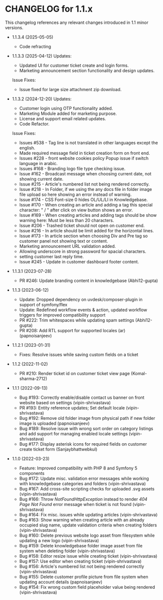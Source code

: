 CHANGELOG for 1.1.x
===================

This changelog references any relevant changes introduced in 1.1 minor versions.

* 1.1.3.4 (2025-05-05)
    * Code refracting

* 1.1.3.3 (2025-04-12)
    Updates:
    * Updated UI for customer ticket create and login forms.
    * Marketing announcement section functionality and design updates.

    Issue Fixes:
     * Issue fixed for large size attachment zip download.

* 1.1.3.2 (2024-12-20)
    Updates:
    * Customer login using OTP functionality added.
    * Marketing Module added for marketing purpose.
    * License and support email related updates.
    * Code Refactor.
    
    Issue Fixes:
    * Issues #538 - Tag line is not translated in other languages except the english.
    * Made required message field in ticket creation form on front end.
    * Issues #228 - front website cookies policy Popup issue if switch language in arabic.
    * Issues #168 - Branding logo file type checking issue.
    * Issue #162  - Broadcast message when choosing current date, not showing current date.
    * Issue #215  - Article's numbered list not being rendered correctly.
    * Issue #218  - In Folder, if we using the any docs file in folder image file upload so here showing an error instead of warning.
    * Issue #174 - CSS Font-size 0 hides OL/UL/LI in Knowledgebase.
    * Issue #170 - When creating an article and adding a tag this special character: " / " after click on view button shows an error.
    * Issue #169 - When creating articles and adding tags should be show warning here: Must be less than 20 characters.
    * Issue #206 - Trashed ticket should not open on customer end.
    * Issue #216 - In article should be limit added for the horizontal lines.
    * Issue #173 - In article section when choosing Div and Pre tag so customer panel not showing text or content.
    * Marketing announcement URL validation added.
    * Allowing underscore in strong password for spacial characters.
    * setting customer last reply time.
    * Issue #245 - Update in customer dashboard footer content.

* 1.1.3.1 (2023-07-28)
    * PR #246: Update branding content in knowledgebase (Abhi12-gupta)

* 1.1.3 (2023-06-12)
    * Update: Dropped dependency on uvdesk/composer-plugin in support of symfony/flex
    * Update: Redefined workflow events & action, updated workflow triggers for improved compatibility support
    * PR #222: Trim whitespaces while updating spam settings (Abhi12-gupta)
    * PR #208: Add RTL support for supported locales (ar) (papnoisanjeev)

* 1.1.2.1 (2023-01-31)
    * Fixes: Resolve issues while saving custom fields on a ticket

* 1.1.2 (2022-11-02)
    * PR #210: Render ticket id on customer ticket view page (Komal-sharma-2712)

* 1.1.1 (2022-09-13)
    * Bug #193: Correctly enable/disable contact us banner on front website based on settings (vipin-shrivastava)
    * PR #193: Entity reference updates; Set default locale (vipin-shrivastava)
    * Bug #192: Remove old folder image from physical path if new folder image is uploaded (papnoisanjeev)
    * Bug #189: Resolve issue with wrong sort order on category listings and add support for managing enabled locale settings (vipin-shrivastava)
    * Bug #177: Display asterisk icons for required fields on customer create ticket form (Sanjaybhattwebkul)

* 1.1.0 (2022-03-23)
    * Feature: Improved compatibility with PHP 8 and Symfony 5 components
    * Bug #172: Update misc. validation error messages while working with knowledgebase categories and folders (vipin-shrivastava)
    * Bug #167: Add cross-site scripting checks for uploaded .svg assets (vipin-shrivastava)
    * Bug #166: Throw *NotFoundHttpException* instead to render *404 Page Not Found* error message when ticket is not found (vipin-shrivastava)
    * Bug #164: Fix misc. issues while updating articles (vipin-shrivastava)
    * Bug #163: Show warning when creating article with an already occupied slug name, update validation criteria when creating folders (vipin-shrivastava)
    * Bug #160: Delete previous website logo asset from filesystem while updating a new logo (vipin-shrivastava)
    * Bug #159: Delete knowledgebase folder image asset from file system when deleting folder (vipin-shrivastava)
    * Bug #158: Editor resize issue while creating ticket (vipin-shrivastava)
    * Bug #157: Use editor when creating ticket (vipin-shrivastava)
    * Bug #156: Article's numbered list not being rendered correctly (vipin-shrivastava)
    * Bug #155: Delete customer profile picture from file system when updating account details (papnoisanjeev)
    * Bug #154: Fix wrong custom field placeholder value being rendered (vipin-shrivastava)
